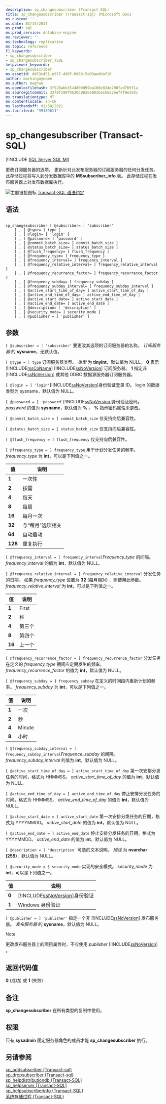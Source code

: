 ```yaml
---
description: sp_changesubscriber (Transact-SQL)
title: sp_changesubscriber (Transact-sql) |Microsoft Docs
ms.custom: ''
ms.date: 03/14/2017
ms.prod: sql
ms.prod_service: database-engine
ms.reviewer: ''
ms.technology: replication
ms.topic: reference
f1_keywords:
- sp_changesubscriber
- sp_changesubscriber_TSQL
helpviewer_keywords:
- sp_changesubscriber
ms.assetid: d453c451-e957-490f-b968-5e03aeddaf10
author: markingmyname
ms.author: maghan
ms.openlocfilehash: 3f920abb3544800d99ba108e024e200fad769f1a
ms.sourcegitcommit: 33f0f190f962059826e002be165a2bef4f9e350c
ms.translationtype: MT
ms.contentlocale: zh-CN
ms.lasthandoff: 01/30/2021
ms.locfileid: "99189611"
---
```

# <a name="sp_changesubscriber-transact-sql"></a>sp_changesubscriber (Transact-SQL)
[!INCLUDE [SQL Server SQL MI](../../includes/applies-to-version/sql-asdbmi.md)]

  更改订阅服务器的选项。 更新针对此发布服务器的订阅服务器的任何分发任务。 此存储过程将写入到分发数据库中的 **MSsubscriber_info** 表。 此存储过程在发布服务器上对发布数据库执行。  
  
 ![主题链接图标](../../database-engine/configure-windows/media/topic-link.gif "“主题链接”图标") [Transact-SQL 语法约定](../../t-sql/language-elements/transact-sql-syntax-conventions-transact-sql.md)  
  
## <a name="syntax"></a>语法  
  
```  
  
sp_changesubscriber [ @subscriber= ] 'subscriber'  
    [ , [ @type= ] type ]  
    [ , [ @login= ] 'login' ]  
    [ , [ @password= ] 'password' ]  
    [ , [ @commit_batch_size= ] commit_batch_size ]  
    [ , [ @status_batch_size= ] status_batch_size ]  
    [ , [ @flush_frequency= ] flush_frequency ]  
    [ , [ @frequency_type= ] frequency_type ]  
    [ , [ @frequency_interval= ] frequency_interval ]  
    [ , [ @frequency_relative_interval= ] frequency_relative_interval ]  
    [ , [ @frequency_recurrence_factor= ] frequency_recurrence_factor ]  
    [ , [ @frequency_subday= ] frequency_subday ]  
    [ , [ @frequency_subday_interval= ] frequency_subday_interval ]  
    [ , [ @active_start_time_of_day= ] active_start_time_of_day ]  
    [ , [ @active_end_time_of_day= ] active_end_time_of_day ]  
    [ , [ @active_start_date= ] active_start_date ]  
    [ , [ @active_end_date= ] active_end_date ]  
    [ , [ @description= ] 'description' ]  
    [ , [ @security_mode= ] security_mode ]  
    [ , [ @publisher = ] 'publisher' ]  
```  
  
## <a name="arguments"></a>参数  
`[ @subscriber = ] 'subscriber'` 要更改其选项的订阅服务器的名称。 *订阅服务器* 的 **sysname**，无默认值。  
  
`[ @type = ] type` 订阅服务器类型。 *类型* 为 **tinyint**，默认值为 NULL。 **0** 表示 [!INCLUDE[msCoName](../../includes/msconame-md.md)] [!INCLUDE[ssNoVersion](../../includes/ssnoversion-md.md)] 订阅服务器。 **1** 指定非 [!INCLUDE[ssNoVersion](../../includes/ssnoversion-md.md)] 或其他 ODBC 数据源服务器订阅服务器。  
  
`[ @login = ] 'login'`[!INCLUDE[ssNoVersion](../../includes/ssnoversion-md.md)]身份验证登录 ID。 login 的数据类型为 sysname，默认值为 NULL。  
  
`[ @password = ] 'password'`[!INCLUDE[ssNoVersion](../../includes/ssnoversion-md.md)]身份验证密码。 *password* 的值为 **sysname**，默认值为 **%** 。 **%** 指示密码属性未更改。  
  
`[ @commit_batch_size = ] commit_batch_size` 仅支持向后兼容性。  
  
`[ @status_batch_size = ] status_batch_size` 仅支持向后兼容性。  
  
`[ @flush_frequency = ] flush_frequency` 仅支持向后兼容性。  
  
`[ @frequency_type = ] frequency_type` 用于计划分发任务的频率。 *frequency_type* 为 **int**，可以是下列值之一。  
  
|值|说明|  
|-----------|-----------------|  
|**1**|一次性|  
|**2**|按需|  
|**4**|每天|  
|**8**|每周|  
|**16**|每月一次|  
|**32**|与“每月”选项相关|  
|**64**|自动启动|  
|**128**|重复执行|  
  
`[ @frequency_interval = ] frequency_interval`*Frequency_type* 的间隔。 *frequency_interval* 的值为 **int**，默认值为 NULL。  
  
`[ @frequency_relative_interval = ] frequency_relative_interval` 分发任务的日期。 如果 *frequency_type* 设置为 **32** (每月相对) ，则使用此参数。 *frequency_relative_interval* 为 **int**，可以是下列值之一。  
  
|值|说明|  
|-----------|-----------------|  
|**1**|First|  
|**2**|秒|  
|**4**|第三个|  
|**8**|第四个|  
|**16**|上一个|  
  
`[ @frequency_recurrence_factor = ] frequency_recurrence_factor` 分发任务在定义的 *frequency_type* 期间应定期发生的频率。 *frequency_recurrence_factor* 的值为 **int**，默认值为 NULL。  
  
`[ @frequency_subday = ] frequency_subday` 在定义的时间段内重新计划的频率。 *frequency_subday* 为 **int**，可以是下列值之一。  
  
|值|说明|  
|-----------|-----------------|  
|**1**|一次|  
|**2**|秒|  
|**4**|Minute|  
|**8**|小时|  
  
`[ @frequency_subday_interval = ] frequency_subday_interval`*Frequence_subday* 的间隔。 *frequency_subday_interval* 的值为 **int**，默认值为 NULL。  
  
`[ @active_start_time_of_day = ] active_start_time_of_day` 第一次安排分发任务的时间，格式为 HHMMSS。 *active_start_time_of_day* 的值为 **int**，默认值为 NULL。  
  
`[ @active_end_time_of_day = ] active_end_time_of_day` 停止安排分发任务的时间，格式为 HHMMSS。 *active_end_time_of_day* 的值为 **int**，默认值为 NULL。  
  
`[ @active_start_date = ] active_start_date` 第一次安排分发任务的日期，格式为 YYYYMMDD。 *active_start_date* 的值为 **int**，默认值为 NULL。  
  
`[ @active_end_date = ] active_end_date` 停止安排分发任务的日期，格式为 YYYYMMDD。 *active_end_date* 的值为 **int**，默认值为 NULL。  
  
`[ @description = ] 'description'` 可选的文本说明。 *描述* 为 **nvarchar (255)**，默认值为 NULL。  
  
`[ @security_mode = ] security_mode` 实现的安全模式。 *security_mode* 为 **int**，可以是下列值之一。  
  
|值|说明|  
|-----------|-----------------|  
|**0**|[!INCLUDE[ssNoVersion](../../includes/ssnoversion-md.md)]身份验证|  
|**1**|Windows 身份验证|  
  
`[ @publisher = ] 'publisher'` 指定一个非 [!INCLUDE[ssNoVersion](../../includes/ssnoversion-md.md)] 发布服务器。 *发布服务器* 的 **sysname**，默认值为 NULL。  
  
> [!NOTE]  
>  更改发布服务器上的项目属性时，不应使用 *publisher* [!INCLUDE[ssNoVersion](../../includes/ssnoversion-md.md)] 。  
  
## <a name="return-code-values"></a>返回代码值  
 **0** (成功) 或 **1** (失败)   
  
## <a name="remarks"></a>备注  
 **sp_changesubscriber** 在所有类型的复制中使用。  
  
## <a name="permissions"></a>权限  
 只有 **sysadmin** 固定服务器角色的成员才能 **sp_changesubscriber** 执行。  
  
## <a name="see-also"></a>另请参阅  
 [sp_addsubscriber &#40;Transact-sql&#41;](../../relational-databases/system-stored-procedures/sp-addsubscriber-transact-sql.md)   
 [sp_dropsubscriber &#40;Transact-sql&#41;](../../relational-databases/system-stored-procedures/sp-dropsubscriber-transact-sql.md)   
 [sp_helpdistributiondb (Transact-SQL)](../../relational-databases/system-stored-procedures/sp-helpdistributiondb-transact-sql.md)   
 [sp_helpserver (Transact-SQL)](../../relational-databases/system-stored-procedures/sp-helpserver-transact-sql.md)   
 [sp_helpsubscriberinfo (Transact-SQL)](../../relational-databases/system-stored-procedures/sp-helpsubscriberinfo-transact-sql.md)   
 [系统存储过程 (Transact-SQL)](../../relational-databases/system-stored-procedures/system-stored-procedures-transact-sql.md)  
  
  
